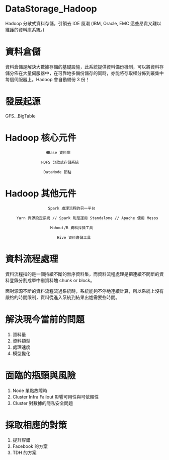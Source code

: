 # DataStorage_Hadoop
Hadoop 分散式資料存儲，引領去 IOE 風潮 (IBM, Oracle, EMC 這些昂貴又難以維護的資料庫系統。)

# 資料倉儲

資料倉儲是解決大數據存儲的基礎設施，此系統提供資料備份機制，可以將資料存儲分佈在大量伺服器中，在可靠地多備份儲存的同時，亦能將存取權分佈到叢集中每個伺服器上。Hadoop 會自動備份 3 份！

# 發展起源

GFS...BigTable

# Hadoop 核心元件

                      HBase 資料庫
                  
                    HDFS 分散式存儲系統
                  
                     DataNode 節點
                  
# Hadoop 其他元件

                       Spark 處理流程的另一平台

         Yarn 資源設定系統 // Spark 則是運用 Standalone // Apache 使用 Mesos
                
                        Mahout/R 資料採擷工具
                
                           Hive 資料倉儲工具
# 資料流程處理

資料流程指的是一個持續不斷的無序資料集，而資料流程處理是把連續不間斷的資料登錄分割成單中繼資料塊 chunk or block。

面對源源不斷的資料流程流過系統時，系統能夠不停地連續計算，所以系統上沒有嚴格的時間限制，資料從進入系統到結果出爐需要些時間。

# 解決現今當前的問題

1. 資料量
2. 資料類型
3. 處理速度
4. 模型變化

# 面臨的瓶頸與風險

1. Node 單點故障時
2. Cluster Infra Failout 影響可用性與可依賴性
3. Cluster 對數據的隱私安全問題

# 採取相應的對策

1. 提升容錯
2. Facebook 的方案
3. TDH 的方案
